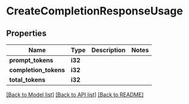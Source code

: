 # CreateCompletionResponseUsage

## Properties

Name | Type | Description | Notes
------------ | ------------- | ------------- | -------------
**prompt_tokens** | **i32** |  | 
**completion_tokens** | **i32** |  | 
**total_tokens** | **i32** |  | 

[[Back to Model list]](../README.md#documentation-for-models) [[Back to API list]](../README.md#documentation-for-api-endpoints) [[Back to README]](../README.md)


